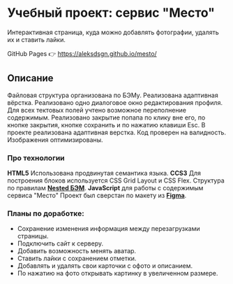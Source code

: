 # Учебный проект: сервис "Место"
Интерактивная страница, куда можно добавлять фотографии, удалять их и ставить лайки.

GitHub Pages :point_right: https://aleksdsgn.github.io/mesto/

## Описание
Файловая структура организована по БЭМу. Реализована адаптивная вёрстка. Реализовано одно диалоговое окно редактирования профиля. Для всех тектовых полей учтено возможное переполнение содержимым. Реализовано закрытие попапа по клику вне его, по кнопке закрытия, кнопке сохранить и по нажатию клавиши Esc. В проекте реализована адаптивная верстка. Код проверен на валидность. Изображения оптимизированы.

### Про технологии

**HTML5** Использована продвинутая семантика языка.
**СCS3** Для построения блоков используется CSS Grid Layout и CSS Flex.
Структура по правилам **[Nested БЭМ](https://ru.bem.info/methodology/filestructure/#nested)**.
**JavaScript** для работы с содержимым сервиса "Место"
Проект был сверстан по макету из [**Figma**](https://www.figma.com/file/2cn9N9jSkmxD84oJik7xL7/JavaScript.-Sprint-4?node-id=0%3A1).


### Планы по доработке:

* Сохранение изменения информация между перезагрузками страницы.
* Подключить сайт к серверу.
* Добавить возможность менять аватар.
* Ставить лайки с сохранением отметки.
* Добавлять и удалять свои карточки с офото и описанием.
* По нажатию на фото открывать картинку в увеличенном размере.
